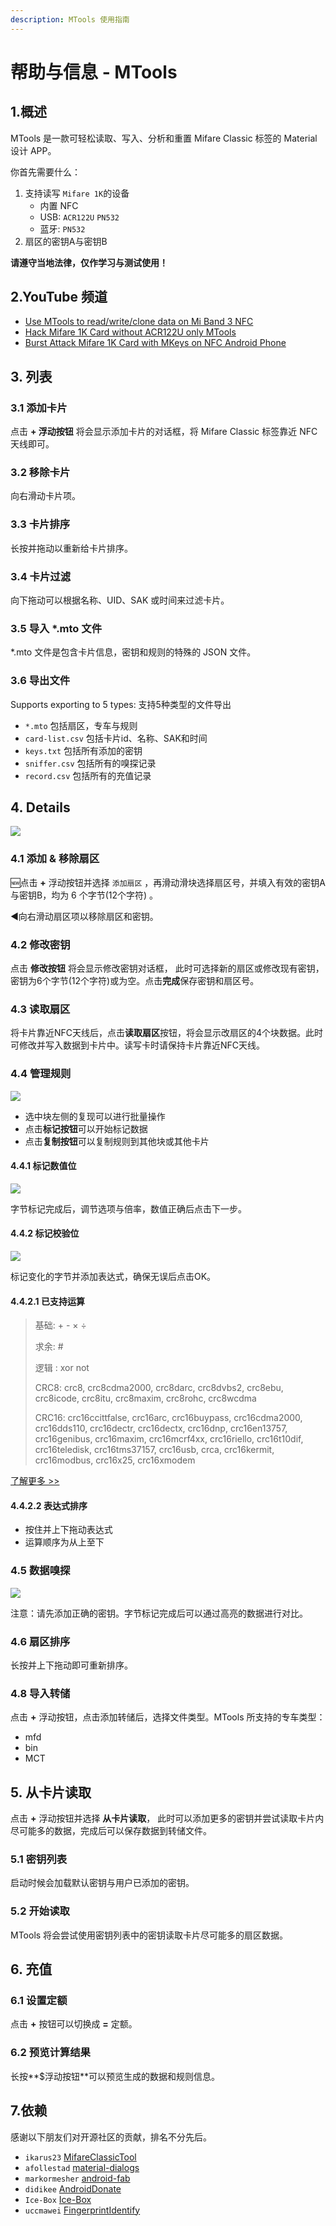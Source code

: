 ```yaml
---
description: MTools 使用指南
---
```


# 帮助与信息 - MTools

## 1.概述

MTools 是一款可轻松读取、写入、分析和重置 Mifare Classic 标签的 Material 设计 APP。

你首先需要什么：

1. 支持读写 `Mifare 1K`的设备 
   * 内置 NFC
   * USB:  `ACR122U`   `PN532`
   * 蓝牙:  `PN532`
2. 扇区的密钥A与密钥B

**请遵守当地法律，仅作学习与测试使用！**

## 2.YouTube 频道

* [Use MTools to read/write/clone data on Mi Band 3 NFC](https://youtu.be/1Bl-FFALNic)
* [Hack Mifare 1K Card without ACR122U only MTools](https://youtu.be/hEwhJWAt3a8)
* [Burst Attack Mifare 1K Card with MKeys on NFC Android Phone](https://youtu.be/CKSBDwRg7Wo)

## 3. 列表

### 3.1 添加卡片

点击 **+ 浮动按钮** 将会显示添加卡片的对话框，将 Mifare Classic 标签靠近 NFC天线即可。

### 3.2 移除卡片

向右滑动卡片项。

### 3.3 卡片排序

长按并拖动以重新给卡片排序。

### 3.4 卡片过滤

向下拖动可以根据名称、UID、SAK 或时间来过滤卡片。

### 3.5 导入 \*.mto 文件

\*.mto 文件是包含卡片信息，密钥和规则的特殊的 JSON 文件。

### 3.6 导出文件

Supports exporting to  5 types: 支持5种类型的文件导出

* `*.mto` 包括扇区，专车与规则
* `card-list.csv` 包括卡片id、名称、SAK和时间
* `keys.txt` 包括所有添加的密钥
* `sniffer.csv` 包括所有的嗅探记录
* `record.csv` 包括所有的充值记录

## 4. Details

![](.gitbook/assets/button_func%20%281%29.jpeg)

### 4.1 添加 & 移除扇区

🆕点击  **+** 浮动按钮并选择 `添加扇区` ，再滑动滑块选择扇区号，并填入有效的密钥A 与密钥B，均为 6 个字节\(12个字符\) 。

◀向右滑动扇区项以移除扇区和密钥。

### 4.2 修改密钥

点击 **修改按钮** 将会显示修改密钥对话框， 此时可选择新的扇区或修改现有密钥， 密钥为6个字节\(12个字符\)或为空。点击**完成**保存密钥和扇区号。

### 4.3 读取扇区

将卡片靠近NFC天线后，点击**读取扇区**按钮，将会显示改扇区的4个块数据。此时可修改并写入数据到卡片中。读写卡时请保持卡片靠近NFC天线。

### 4.4 管理规则

![](.gitbook/assets/mt-handle-block.jpg)

* 选中块左侧的复现可以进行批量操作
* 点击**标记按钮**可以开始标记数据
* 点击**复制按钮**可以复制规则到其他块或其他卡片

#### **4.4.1 标记数值位**

![](.gitbook/assets/mark_money.jpeg)

字节标记完成后，调节选项与倍率，数值正确后点击下一步。

#### **4.4.2 标记校验位**

![](.gitbook/assets/mark_check.jpeg)

标记变化的字节并添加表达式，确保无误后点击OK。

#### **4.4.2.1 已支持运算**

> 基础: + - × ÷
>
> 求余: \#
>
> 逻辑 : xor not
>
> CRC8: crc8, crc8cdma2000, crc8darc, crc8dvbs2, crc8ebu, crc8icode, crc8itu, crc8maxim, crc8rohc, crc8wcdma
>
> CRC16: crc16ccittfalse, crc16arc, crc16buypass, crc16cdma2000, crc16dds110, crc16dectr, crc16dectx, crc16dnp, crc16en13757, crc16genibus, crc16maxim, crc16mcrf4xx, crc16riello, crc16t10dif, crc16teledisk, crc16tms37157, crc16usb, crca, crc16kermit, crc16modbus, crc16x25, crc16xmodem

[了解更多 &gt;&gt;](mtools-app/help-or-add-expression.md#example)

#### **4.4.2.2 表达式排序**

* 按住并上下拖动表达式
* 运算顺序为从上至下

### 4.5 数据嗅探

![](.gitbook/assets/tips_sniffer.jpg)

注意：请先添加正确的密钥。字节标记完成后可以通过高亮的数据进行对比。

### 4.6 扇区排序

长按并上下拖动即可重新排序。

### 4.8 导入转储

点击  **+** 浮动按钮，点击添加转储后，选择文件类型。MTools 所支持的专车类型：

* mfd
* bin
* MCT

## 5. 从卡片读取

点击  **+** 浮动按钮并选择 **从卡片读取**， 此时可以添加更多的密钥并尝试读取卡片内尽可能多的数据，完成后可以保存数据到转储文件。

### 5.1 密钥列表

启动时候会加载默认密钥与用户已添加的密钥。

### 5.2 开始读取

MTools 将会尝试使用密钥列表中的密钥读取卡片尽可能多的扇区数据。

## 6. 充值

### 6.1 设置定额

点击 **+** 按钮可以切换成 **=** 定额。 

### 6.2 预览计算结果

长按**$浮动按钮**可以预览生成的数据和规则信息。

## 7.依赖

感谢以下朋友们对开源社区的贡献，排名不分先后。

* `ikarus23` [MifareClassicTool](https://github.com/ikarus23/MifareClassicTool)  
* `afollestad` [material-dialogs](https://github.com/afollestad/material-dialogs)  
* `markormesher` [android-fab](https://github.com/markormesher/android-fab)  
* `didikee` [AndroidDonate](https://github.com/didikee/AndroidDonate)  
* `Ice-Box` [Ice-Box](http://catchingnow.com)  
* `uccmawei` [FingerprintIdentify](https://github.com/uccmawei/FingerprintIdentify)

